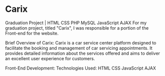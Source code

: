 # Carix
Graduation Project | HTML  CSS  PHP  MySQL  JavaScript  AJAX
For my graduation project, titled "Carix", I was responsible for a portion of the Front-end for the website.

Brief Overview of Carix:
Carix is a car service center platform designed to facilitate the booking and management of car servicing appointments. It provides detailed information about the services offered and aims to deliver an excellent user experience for customers.

Front-End Development:
Technologies Used:
HTML
CSS
JavaScript
AJAX
